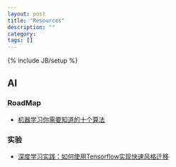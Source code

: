 ```yaml
---
layout: post
title: "Resources"
description: ""
category: 
tags: []
---
```

{% include JB/setup %}

## AI ##
<h3>RoadMap</h3>

+   [机器学习你需要知道的十个算法][1]

<h3>实验</h3>

+   [深度学习实践：如何使用Tensorflow实现快速风格迁移][2]

[1]: http://www.dlworld.cn/XueXiSuanFa/3079.html
[2]: http://www.leiphone.com/news/201701/tGlVRXWShwe7ffHW.html
